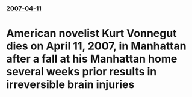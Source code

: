 ### [2007-04-11](/news/2007/04/11/index.md)

#  American novelist Kurt Vonnegut dies on April 11, 2007, in Manhattan after a fall at his Manhattan home several weeks prior results in irreversible brain injuries



